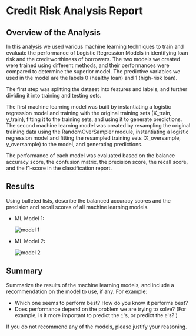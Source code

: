 # Credit Risk Analysis Report

## Overview of the Analysis
In this analysis we used various machine learning techniques to train and evaluate the performance of Logistic Regression Models in identifying loan risk and the creditworthiness of borrowers. The two models we created were trained using different methods, and their performances were compared to determine the superior model. The predictive variables we used in the model are the labels 0 (healthy loan) and 1 (high-risk loan).

The first step was splitting the dataset into features and labels, and further dividing it into training and testing sets.

The first machine learning model was built by instantiating a logistic regression model and training with the original training sets (X_train, y_train), fitting it to the training sets, and using it to generate predictions.
The second machine learning model was created by resampling the original training data using the RandomOverSampler module, instantiating a logistic regression model and fitting the resampled training sets (X_oversample, y_oversample) to the model, and generating predictions.

The performance of each model was evaluated based on the balance accuracy score, the confusion matrix, the precision score, the recall score, and the f1-score in the classification report.

## Results

Using bulleted lists, describe the balanced accuracy scores and the precision and recall scores of all machine learning models.

* ML Model 1:

  ![model 1](https://github.com/robbernstein7/credit-risk-classification/assets/119881903/c2c68e2c-829c-4bc2-b750-cdd14d37162a)



* ML Model 2:

  ![model 2](https://github.com/robbernstein7/credit-risk-classification/assets/119881903/0267c5c3-6b1b-49fd-bceb-c58ce7371b17)

  
## Summary

Summarize the results of the machine learning models, and include a recommendation on the model to use, if any. For example:
* Which one seems to perform best? How do you know it performs best?
* Does performance depend on the problem we are trying to solve? (For example, is it more important to predict the `1`'s, or predict the `0`'s? )

If you do not recommend any of the models, please justify your reasoning.
